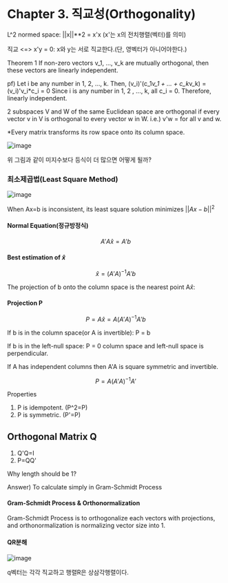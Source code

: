 # Chapter 3. 직교성(Orthogonality)

L^2 normed space: ||x||**2 = x'x (x'는 x의 전치행렬(벡터)를 의미)


직교 <=> x'y = 0: x와 y는 서로 직교한다.(단, 영벡터가 아니어야한다.)

Theorem 1
If non-zero vectors v_1, ..., v_k are mutually orthogonal, then these vectors are linearly independent.


pf) Let i be any number in 1, 2, ..., k. Then, (v_i)'(c_1*v_1 + ... + c_k*v_k) = (v_i)'v_i*c_i = 0
Since i is any number in 1, 2 , ..., k, all c_i = 0. Therefore, linearly independent.


2 subspaces V and W of the same Euclidean space are orthogonal if every vector v in V is orthogonal to every vector w in W. i.e.) v'w = for all v and w.


*Every matrix transforms its row space onto its column space.


![image](https://github.com/aqua1107/Linear-Algebra-/assets/175097768/10ce586e-eb6d-4c09-a0a2-1ee1ef0559a8)

위 그림과 같이 미지수보다 등식이 더 많으면 어떻게 될까?
### 최소제곱법(Least Square Method)
![image](https://github.com/aqua1107/Linear-Algebra-/assets/175097768/63cbd839-35dd-4374-b837-c8b0ae35d0dd)

When Ax=b is inconsistent, its least square solution minimizes $||Ax-b||^2$
#### Normal Equation(정규방정식)
$$A'A\hat{x} =A'b$$
#### Best estimation of $\hat{x}$
$$\hat{x} = (A'A)^{-1}A'b$$

The projection of b onto the column space is the nearest point A$\hat{x}$: 

#### Projection P
$$P=A\hat{x}=
A(A'A)^{-1}A'b$$

If b is in the column space(or A is invertible): P = b

If b is in the left-null space: P = 0 column space and left-null space is perpendicular.


If A has independent columns then A'A is square symmetric and invertible.

$$P=A(A'A)^{-1}A'$$

Properties

1. P is idempotent. (P^2=P)
2. P is symmetric. (P'=P)



## Orthogonal Matrix Q

1. Q'Q=I
2. P=QQ'


Why length should be 1?

Answer) To calculate simply in Gram-Schmidt Process

#### Gram-Schmidt Process & Orthonormalization

Gram-Schmidt Process is to orthogonalize each vectors with projections, and orthonormalization is normalizing vector size into 1.

#### QR분해

![image](https://github.com/aqua1107/Linear-Algebra-/assets/175097768/259e5158-5eed-4d72-a318-e2307fa5f834)

q벡터는 각각 직교하고 행렬R은 상삼각행렬이다.
